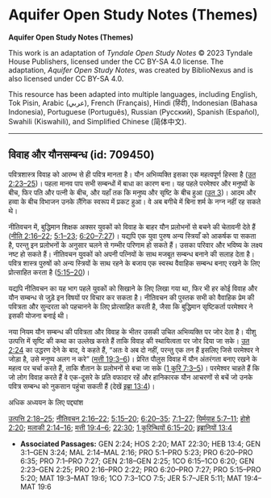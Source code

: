 # Aquifer Open Study Notes (Themes)

**Aquifer Open Study Notes (Themes)**

This work is an adaptation of *Tyndale Open Study Notes* © 2023 Tyndale House Publishers, licensed under the CC BY\-SA 4\.0 license. The adaptation, *Aquifer Open Study Notes*, was created by BiblioNexus and is also licensed under CC BY\-SA 4\.0\.

This resource has been adapted into multiple languages, including English, Tok Pisin, Arabic (عربي), French (Français), Hindi (हिंदी), Indonesian (Bahasa Indonesia), Portuguese (Português), Russian (Русский), Spanish (Español), Swahili (Kiswahili), and Simplified Chinese (简体中文).



--------------------------------

## विवाह और यौनसम्बन्ध (id: 709450)

पवित्रशास्त्र विवाह को आरम्भ से ही पवित्र मानता है। यौन अभिव्यक्ति इसका एक महत्वपूर्ण हिस्सा है ([उत 2:23–25](https://ref.ly/Gen2:23-Gen2:25))। पहला मानव पाप सभी सम्बन्धों में बाधा का कारण बना। यह पहले परमेश्वर और मनुष्यों के बीच, फिर पति और पत्नी के बीच, और यहाँ तक कि मनुष्य और सृष्टि के बीच हुआ ([उत 3](https://ref.ly/Gen3:1-Gen3:24))। आदम और हव्वा के बीच विभाजन उनके लैंगिक स्वरूप में प्रकट हुआ। वे अब बगीचे में बिना शर्म के नग्न नहीं रह सकते थे।

नीतिवचन में, बुद्धिमान शिक्षक अक्सर युवकों को विवाह के बाहर यौन प्रलोभनों से बचने की चेतावनी देते हैं ([नीति 2:16–22](https://ref.ly/Prov2:16-Prov2:22); [5:1–23](https://ref.ly/Prov5:1-Prov5:23); [6:20–7:27](https://ref.ly/Prov6:20-Prov7:27))। यद्यपि एक युवा पुरुष अन्य स्त्रियाँ को आकर्षक पा सकता है, परन्तु इन प्रलोभनों के अनुसार चलने से गम्भीर परिणाम हो सकते हैं। उसका परिवार और भविष्य के लक्ष्य नष्ट हो सकते हैं। नीतिवचन युवकों को अपनी पत्नियों के साथ मजबूत सम्बन्ध बनाने की सलाह देता है। पवित्र शास्त्र पुरुषों को अन्य स्त्रियों के साथ रहने के बजाय एक स्वस्थ वैवाहिक सम्बन्ध बनाए रखने के लिए प्रोत्साहित करता है ([5:15–20](https://ref.ly/Prov5:15-Prov5:20))।

यद्यपि नीतिवचन का यह भाग पहले युवकों को सिखाने के लिए लिखा गया था, फिर भी हर कोई विवाह और यौन सम्बन्ध से जुड़े इन विषयों पर विचार कर सकता है। नीतिवचन की पुस्तक सभी को वैवाहिक प्रेम की पवित्रता और सुन्दरता को पहचानने के लिए प्रोत्साहित करती है, जैसा कि बुद्धिमान सृष्टिकर्ता परमेश्वर ने इसकी योजना बनाई थी।

नया नियम यौन सम्बन्ध की पवित्रता और विवाह के भीतर उसकी उचित अभिव्यक्ति पर जोर देता है। यीशु उत्पत्ति में सृष्टि की कथा का उल्लेख करते हैं ताकि विवाह की स्थायित्वता पर जोर दिया जा सके। [उत 2:24](https://ref.ly/Gen2:24) का उद्धरण देने के बाद, वे कहते हैं, “अतः वे अब दो नहीं, परन्तु एक तन हैं इसलिए जिसे परमेश्वर ने जोड़ा है, उसे मनुष्य अलग न करे” ([मत्ती 19:3–6](https://ref.ly/Matt19:3-Matt19:6))। प्रेरित पौलुस विवाह में यौन अंतरंगता बनाए रखने के महत्व पर चर्चा करते हैं, ताकि शैतान के प्रलोभनों से बचा जा सके ([1 कुरि 7:3–5](https://ref.ly/1Cor7:3-1Cor7:5))। परमेश्वर चाहते हैं कि जो लोग विवाह करते हैं वे एक\-दूसरे के प्रति वफादार रहें और हानिकारक यौन आचरणों से बचें जो उनके पवित्र सम्बन्ध को नुकसान पहुंचा सकती हैं (देखें [इब्रा 13:4](https://ref.ly/Heb13:4))।

अधिक अध्ययन के लिए पद्द्यांश

[उत्पत्ति 2:18–25](https://ref.ly/Gen2:18-Gen2:25); [नीतिवचन 2:16–22](https://ref.ly/Prov2:16-Prov2:22); [5:15–20](https://ref.ly/Prov5:15-Prov5:20); [6:20–35](https://ref.ly/Prov6:20-Prov6:35); [7:1–27](https://ref.ly/Prov7:1-Prov7:27); [यिर्मयाह 5:7–11](https://ref.ly/Jer5:7-Jer5:11); [होशे 2:20](https://ref.ly/Hos2:20); [मलाकी 2:14–16](https://ref.ly/Mal2:14-Mal2:16); [मत्ती 19:4–6](https://ref.ly/Matt19:4-Matt19:6); [22:30](https://ref.ly/Matt22:30); [1 कुरिन्थियों 6:15–20](https://ref.ly/1Cor6:15-1Cor6:20); [इब्रानियों 13:4](https://ref.ly/Heb13:4)

* **Associated Passages:** GEN 2:24; HOS 2:20; MAT 22:30; HEB 13:4; GEN 3:1–GEN 3:24; MAL 2:14–MAL 2:16; PRO 5:1–PRO 5:23; PRO 6:20–PRO 6:35; PRO 7:1–PRO 7:27; GEN 2:18–GEN 2:25; 1CO 6:15–1CO 6:20; GEN 2:23–GEN 2:25; PRO 2:16–PRO 2:22; PRO 6:20–PRO 7:27; PRO 5:15–PRO 5:20; MAT 19:3–MAT 19:6; 1CO 7:3–1CO 7:5; JER 5:7–JER 5:11; MAT 19:4–MAT 19:6

